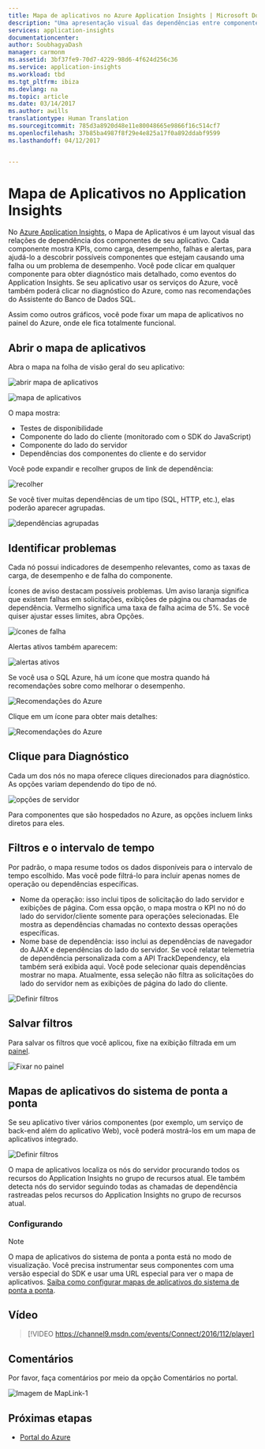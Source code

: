 ```yaml
---
title: Mapa de aplicativos no Azure Application Insights | Microsoft Docs
description: "Uma apresentação visual das dependências entre componentes do aplicativo, rotuladas com alertas e KPIs."
services: application-insights
documentationcenter: 
author: SoubhagyaDash
manager: carmonm
ms.assetid: 3bf37fe9-70d7-4229-98d6-4f624d256c36
ms.service: application-insights
ms.workload: tbd
ms.tgt_pltfrm: ibiza
ms.devlang: na
ms.topic: article
ms.date: 03/14/2017
ms.author: awills
translationtype: Human Translation
ms.sourcegitcommit: 785d3a8920d48e11e80048665e9866f16c514cf7
ms.openlocfilehash: 37b85ba4987f8f29e4e825a17f0a892ddabf9599
ms.lasthandoff: 04/12/2017


---
```

# <a name="application-map-in-application-insights"></a>Mapa de Aplicativos no Application Insights
No [Azure Application Insights](app-insights-overview.md), o Mapa de Aplicativos é um layout visual das relações de dependência dos componentes de seu aplicativo. Cada componente mostra KPIs, como carga, desempenho, falhas e alertas, para ajudá-lo a descobrir possíveis componentes que estejam causando uma falha ou um problema de desempenho. Você pode clicar em qualquer componente para obter diagnóstico mais detalhado, como eventos do Application Insights. Se seu aplicativo usar os serviços do Azure, você também poderá clicar no diagnóstico do Azure, como nas recomendações do Assistente do Banco de Dados SQL.

Assim como outros gráficos, você pode fixar um mapa de aplicativos no painel do Azure, onde ele fica totalmente funcional. 

## <a name="open-the-application-map"></a>Abrir o mapa de aplicativos
Abra o mapa na folha de visão geral do seu aplicativo:

![abrir mapa de aplicativos](./media/app-insights-app-map/01.png)

![mapa de aplicativos](./media/app-insights-app-map/02.png)

O mapa mostra:

* Testes de disponibilidade
* Componente do lado do cliente (monitorado com o SDK do JavaScript)
* Componente do lado do servidor
* Dependências dos componentes do cliente e do servidor

Você pode expandir e recolher grupos de link de dependência:

![recolher](./media/app-insights-app-map/03.png)

Se você tiver muitas dependências de um tipo (SQL, HTTP, etc.), elas poderão aparecer agrupadas. 

![dependências agrupadas](./media/app-insights-app-map/03-2.png)

## <a name="spot-problems"></a>Identificar problemas
Cada nó possui indicadores de desempenho relevantes, como as taxas de carga, de desempenho e de falha do componente. 

Ícones de aviso destacam possíveis problemas. Um aviso laranja significa que existem falhas em solicitações, exibições de página ou chamadas de dependência. Vermelho significa uma taxa de falha acima de 5%. Se você quiser ajustar esses limites, abra Opções.

![ícones de falha](./media/app-insights-app-map/04.png)

Alertas ativos também aparecem: 

![alertas ativos](./media/app-insights-app-map/05.png)

Se você usa o SQL Azure, há um ícone que mostra quando há recomendações sobre como melhorar o desempenho. 

![Recomendações do Azure](./media/app-insights-app-map/06.png)

Clique em um ícone para obter mais detalhes:

![Recomendações do Azure](./media/app-insights-app-map/07.png)

## <a name="diagnostic-click-through"></a>Clique para Diagnóstico
Cada um dos nós no mapa oferece cliques direcionados para diagnóstico. As opções variam dependendo do tipo de nó.

![opções de servidor](./media/app-insights-app-map/09.png)

Para componentes que são hospedados no Azure, as opções incluem links diretos para eles.

## <a name="filters-and-time-range"></a>Filtros e o intervalo de tempo
Por padrão, o mapa resume todos os dados disponíveis para o intervalo de tempo escolhido. Mas você pode filtrá-lo para incluir apenas nomes de operação ou dependências específicas.

* Nome da operação: isso inclui tipos de solicitação do lado servidor e exibições de página. Com essa opção, o mapa mostra o KPI no nó do lado do servidor/cliente somente para operações selecionadas. Ele mostra as dependências chamadas no contexto dessas operações específicas.
* Nome base de dependência: isso inclui as dependências de navegador do AJAX e dependências do lado do servidor. Se você relatar telemetria de dependência personalizada com a API TrackDependency, ela também será exibida aqui. Você pode selecionar quais dependências mostrar no mapa. Atualmente, essa seleção não filtra as solicitações do lado do servidor nem as exibições de página do lado do cliente.

![Definir filtros](./media/app-insights-app-map/11.png)

## <a name="save-filters"></a>Salvar filtros
Para salvar os filtros que você aplicou, fixe na exibição filtrada em um [painel](app-insights-dashboards.md).

![Fixar no painel](./media/app-insights-app-map/12.png)

## <a name="end-to-end-system-app-maps"></a>Mapas de aplicativos do sistema de ponta a ponta

Se seu aplicativo tiver vários componentes (por exemplo, um serviço de back-end além do aplicativo Web), você poderá mostrá-los em um mapa de aplicativos integrado.

![Definir filtros](./media/app-insights-app-map/multi-component-app-map.png)

O mapa de aplicativos localiza os nós do servidor procurando todos os recursos do Application Insights no grupo de recursos atual. Ele também detecta nós do servidor seguindo todas as chamadas de dependência rastreadas pelos recursos do Application Insights no grupo de recursos atual.


### <a name="setting-up"></a>Configurando

> [!NOTE] 
> O mapa de aplicativos do sistema de ponta a ponta está no modo de visualização. Você precisa instrumentar seus componentes com uma versão especial do SDK e usar uma URL especial para ver o mapa de aplicativos. [Saiba como configurar mapas de aplicativos do sistema de ponta a ponta](https://github.com/Microsoft/ApplicationInsights-Home/blob/master/app-insights-app-map-preview.md).

## <a name="video"></a>Vídeo

> [!VIDEO https://channel9.msdn.com/events/Connect/2016/112/player] 

## <a name="feedback"></a>Comentários
Por favor, faça comentários por meio da opção Comentários no portal.

![Imagem de MapLink-1](./media/app-insights-app-map/13.png)


## <a name="next-steps"></a>Próximas etapas

* [Portal do Azure](https://portal.azure.com)
